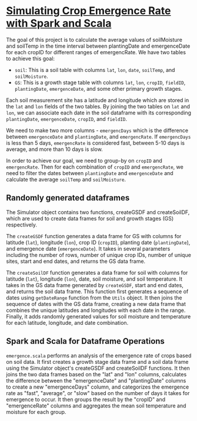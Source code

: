 # [Simulating Crop Emergence Rate with Spark and Scala](https://github.com/FirstHourExpress/learnings/tree/main/spark-digital-farming)

The goal of this project is to calculate the average values of soilMoisture and soilTemp in the time interval between plantingDate and emergenceDate for each cropID for different ranges of emergencRate. We have two tables to achieve this goal:

- `soil`: This is a soil table with columns `lat`, `lon`, `date`, `soilTemp`, and `soilMoisture`.
- `GS`: This is a growth stage table with columns `lat`, `lon`, `cropID`, `fieldID`, `plantingDate`, `emergenceDate`, and some other primary growth stages.

Each soil measurement site has a latitude and longitude which are stored in the `lat` and `lon` fields of the two tables. By joining the two tables on `lat` and `lon`, we can associate each date in the soil dataframe with its corresponding `plantingDate`, `emergenceDate`, `cropID`, and `fieldID`.

We need to make two more columns - `emergencDays` which is the difference between `emergenceDate` and `plantingDate`, and `emergencRate`. If `emergencDays` is less than 5 days, `emergencRate` is considered fast, between 5-10 days is average, and more than 10 days is slow.

In order to achieve our goal, we need to group-by on `cropID` and `emergencRate`. Then for each combination of `cropID` and `emergencRate`, we need to filter the dates between `plantingDate` and `emergenceDate` and calculate the average `soilTemp` and `soilMoisture`.


## Randomly generated dataframes

The Simulator object contains two functions, createGSDF and createSoilDF, which are used to create data frames for soil and growth stages (GS) respectively.

The `createGSDF` function generates a data frame for GS with columns for latitude (`lat`), longitude (`lon`), crop ID (`cropID`), planting date (`plantingDate`), and emergence date (`emergenceDate`). It takes in several parameters including the number of rows, number of unique crop IDs, number of unique sites, start and end dates, and returns the GS data frame.

The `createSoilDF` function generates a data frame for soil with columns for latitude (`lat`), longitude (`lon`), date, soil moisture, and soil temperature. It takes in the GS data frame generated by `createGSDF`, start and end dates, and returns the soil data frame. This function first generates a sequence of dates using `getDateRange` function from the `Utils` object. It then joins the sequence of dates with the GS data frame, creating a new data frame that combines the unique latitudes and longitudes with each date in the range. Finally, it adds randomly generated values for soil moisture and temperature for each latitude, longitude, and date combination.


## Spark and Scala for Dataframe Operations
`emergence.scala` performs an analysis of the emergence rate of crops based on soil data. It first creates a growth stage data frame and a soil data frame using the Simulator object's createGSDF and createSoilDF functions. It then joins the two data frames based on the "lat" and "lon" columns, calculates the difference between the "emergenceDate" and "plantingDate" columns to create a new "emergenceDays" column, and categorizes the emergence rate as "fast", "average", or "slow" based on the number of days it takes for emergence to occur. It then groups the result by the "cropID" and "emergenceRate" columns and aggregates the mean soil temperature and moisture for each group.
